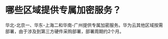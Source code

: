 # 哪些区域提供专属加密服务？<a name="dew_01_0113"></a>

华北-北京一、华东-上海二和华南-广州提供专属加密服务。华为云其他区域按需部署，由于涉及到第三方硬件采购部署，部署周期约2个月。

